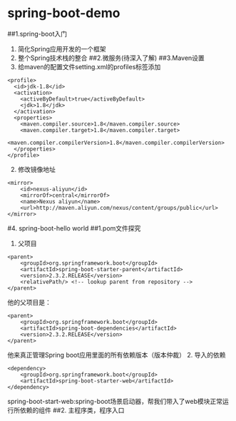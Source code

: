 # spring-boot-demo
##1.spring-boot入门
1. 简化Spring应用开发的一个框架
2. 整个Spring技术栈的整合
##2.微服务(待深入了解)
##3.Maven设置
1. 给maven的配置文件setting.xml的profiles标签添加
```
<profile>
  <id>jdk-1.8</id>
  <activation>
    <activeByDefault>true</activeByDefault>
    <jdk>1.8</jdk>
  </activation>
  <properties>
    <maven.compiler.source>1.8</maven.compiler.source>
    <maven.compiler.target>1.8</maven.compiler.target>
    <maven.compiler.compilerVersion>1.8</maven.compiler.compilerVersion>
  </properties>
</profile>
```
2. 修改镜像地址
```
<mirror>  
    <id>nexus-aliyun</id>  
    <mirrorOf>central</mirrorOf>    
    <name>Nexus aliyun</name>  
    <url>http://maven.aliyun.com/nexus/content/groups/public</url>  
</mirror>
```
#4. spring-boot-hello world
##1.pom文件探究
1. 父项目
```
<parent>
    <groupId>org.springframework.boot</groupId>
    <artifactId>spring-boot-starter-parent</artifactId>
    <version>2.3.2.RELEASE</version>
    <relativePath/> <!-- lookup parent from repository -->
</parent>
```
他的父项目是：
```
<parent>
    <groupId>org.springframework.boot</groupId>
    <artifactId>spring-boot-dependencies</artifactId>
    <version>2.3.2.RELEASE</version>
</parent>
```
他来真正管理Spring boot应用里面的所有依赖版本（版本仲裁）
2. 导入的依赖
```
<dependency>
    <groupId>org.springframework.boot</groupId>
    <artifactId>spring-boot-starter-web</artifactId>
</dependency>
```
spring-boot-start-web:spring-boot场景启动器，帮我们带入了web模块正常运行所依赖的组件
##2. 主程序类，程序入口

